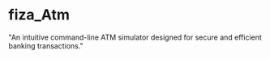 # fiza_Atm
"An intuitive command-line ATM simulator designed for secure and efficient banking transactions."
